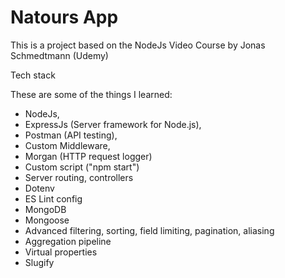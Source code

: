 # Natours App

This is a project based on the NodeJs Video Course by Jonas Schmedtmann (Udemy)

Tech stack

These are some of the things I learned:

- NodeJs,
- ExpressJs (Server framework for Node.js),
- Postman (API testing),
- Custom Middleware,
- Morgan (HTTP request logger)
- Custom script ("npm start")
- Server routing, controllers
- Dotenv
- ES Lint config
- MongoDB
- Mongoose
- Advanced filtering, sorting, field limiting, pagination, aliasing
- Aggregation pipeline
- Virtual properties
- Slugify
